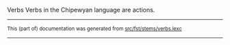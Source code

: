 Verbs
Verbs in the Chipewyan language are actions.

* * *

<small>This (part of) documentation was generated from [src/fst/stems/verbs.lexc](https://github.com/giellalt/lang-chp/blob/main/src/fst/stems/verbs.lexc)</small>

---

